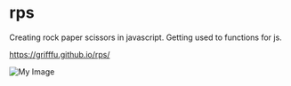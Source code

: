 # rps
Creating rock paper scissors in javascript. Getting used to functions for js.

https://grifffu.github.io/rps/

![My Image](github.png)

